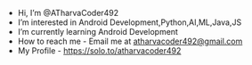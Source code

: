 -  Hi, I’m @ATharvaCoder492
-  I’m interested in Android Development,Python,AI,ML,Java,JS
-  I’m currently learning  Android Development
-  How to reach me - Email me at atharvacoder492@gmail.com
-  My Profile - https://solo.to/atharvacoder492
